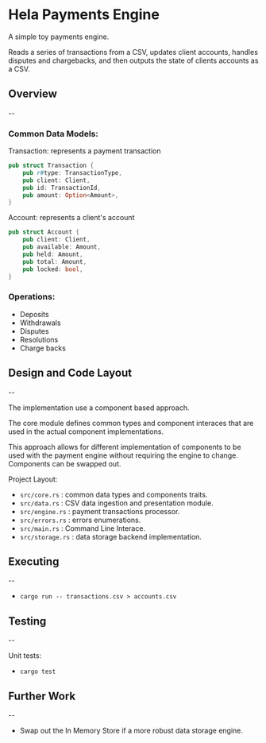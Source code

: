 # Hela Payments Engine

A simple toy payments engine.

Reads a series of transactions from a CSV, updates client accounts, handles disputes and chargebacks, and then outputs the state of clients accounts as a CSV.

## Overview
--
### Common Data Models:

Transaction: represents a payment transaction
```rust
pub struct Transaction {
    pub r#type: TransactionType,
    pub client: Client,
    pub id: TransactionId,
    pub amount: Option<Amount>,
}
```

Account: represents a client's account
```rust
pub struct Account {
    pub client: Client,
    pub available: Amount,
    pub held: Amount,
    pub total: Amount,
    pub locked: bool,
}
```

### Operations:

* Deposits
* Withdrawals
* Disputes
* Resolutions
* Charge backs

## Design and Code Layout
--

The implementation use a component based approach.

The core module defines common types and component interaces that are used in the actual
component implementations.

This approach allows for different implementation of components to be used with the payment engine
without requiring the engine to change. Components can be swapped out.

Project Layout:
- `src/core.rs` : common data types and components traits.
- `src/data.rs` : CSV data ingestion and presentation module.
- `src/engine.rs` : payment transactions processor.
- `src/errors.rs` : errors enumerations.
- `src/main.rs` : Command Line Interace.
- `src/storage.rs` : data storage backend implementation.

## Executing
--
- `cargo run -- transactions.csv > accounts.csv`


## Testing
--

Unit tests:
- `cargo test`

## Further Work
--
* Swap out the In Memory Store if a more robust data storage engine.

